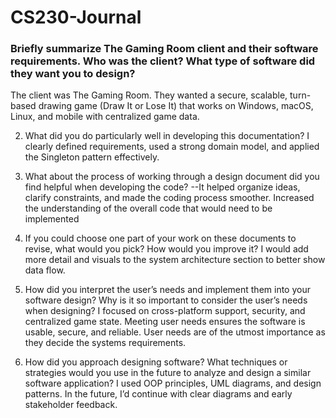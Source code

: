 # CS230-Journal
###  Briefly summarize The Gaming Room client and their software requirements. Who was the client? What type of software did they want you to design?
  The client was The Gaming Room. They wanted a secure, scalable, turn-based drawing game (Draw It or Lose It) that works on Windows, macOS, Linux, and mobile with centralized game data.

2. What did you do particularly well in developing this documentation?
  I clearly defined requirements, used a strong domain model, and applied the Singleton pattern effectively.
  
3. What about the process of working through a design document did you find helpful when developing the code?
  --It helped organize ideas, clarify constraints, and made the coding process smoother. Increased the understanding of the overall code that would need to be implemented

4. If you could choose one part of your work on these documents to revise, what would you pick? How would you improve it?
  I would add more detail and visuals to the system architecture section to better show data flow.
  
5. How did you interpret the user’s needs and implement them into your software design? Why is it so important to consider the user’s needs when designing?
  I focused on cross-platform support, security, and centralized game state. Meeting user needs ensures the software is usable, secure, and reliable.
  User needs are of the utmost importance as they decide the systems requirements.

6. How did you approach designing software? What techniques or strategies would you use in the future to analyze and design a similar software application?
  I used OOP principles, UML diagrams, and design patterns. In the future, I’d continue with clear diagrams and early stakeholder feedback.
